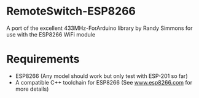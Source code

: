 # RemoteSwitch-ESP8266
A port of the excellent 433MHz-ForArduino library by Randy Simmons for use with the ESP8266 WiFi module

# Requirements

- ESP8266 (Any model should work but only test with ESP-201 so far)
- A compatible C++ toolchain for ESP8266 (See www.esp8266.com for more details)
